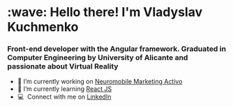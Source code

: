 <h1 align="left" id="macropower-title">:wave: Hello there! I'm Vladyslav Kuchmenko</h1>
<h3 align="left">Front-end developer with the Angular framework. Graduated in Computer Engineering by University of Alicante and passionate about Virtual Reality</h3>

- 🔭 I’m currently working on [Neuromobile Marketing Activo](https://neuromobile.es/)
- 🌱 I’m currently learning [React JS](https://reactjs.org/)
- :computer: &nbsp;Connect with me on [LinkedIn](https://www.linkedin.com/in/vladyslav-kuchmenko-%F0%9F%87%BA%F0%9F%87%A6-966a82151/)

<!--
**vladern/vladern** is a ✨ _special_ ✨ repository because its `README.md` (this file) appears on your GitHub profile.

Here are some ideas to get you started:

- 🔭 I’m currently working on ...
- 🌱 I’m currently learning ...
- 👯 I’m looking to collaborate on ...
- 🤔 I’m looking for help with ...
- 💬 Ask me about ...
- 📫 How to reach me: ...
- 😄 Pronouns: ...
- ⚡ Fun fact: ...
-->

